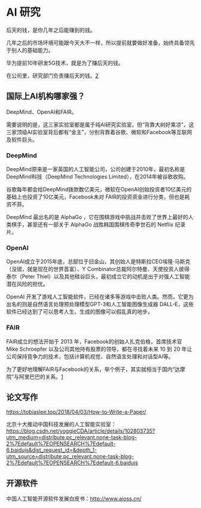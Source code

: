 # AI 研究

后天的钱，是你几年之后能赚到的钱。

几年之后的市场环境可能跟今天大不一样，所以提前就要做好准备，始终具备领先于别人的基础能力。

华为提前10年研发5G技术，就是为了赚后天的钱。

在公司里，研究部门负责赚后天的钱。[2]

## 国际上AI机构哪家强？

DeepMind、OpenAI和FAIR。

需要说明的是，这三家实验室都是属于纯AI研究实验室，但“背靠大树好乘凉”，这三家顶级AI实验室背后都有“金主”，分别背靠着谷歌、微软和Facebook等互联网及软件巨头。

### DeepMind

DeepMind原来是一家英国的人工智能公司，公司创建于2010年，最初名称是DeepMind科技（DeepMind Technologies Limited），在2014年被谷歌收购。

谷歌每年都会给DeepMind拨款数亿美元，微软在OpenAI创始投资者10亿美元的基础上也投资了10亿美元，Facebook未对 FAIR的投资资金进行分类，但也是耗资不菲。

DeepMind 最出名的是 AlphaGo ，它在围棋游戏中挑战并击败了世界上最好的人类棋手，甚至还有一部关于 AlphaGo 战胜韩国围棋传奇李世石的 Netflix 纪录片。

### OpenAI

OpenAI成立于2015年底，总部位于旧金山，其创始人是特斯拉CEO埃隆·马斯克（没错，就是现在的世界首富）、Y Combinator总裁阿尔特曼、天使投资人彼得·泰尔（Peter Thiel）以及其他硅谷巨头，最初成立它的动机是出于对强人工智能潜在风险的担忧。

OpenAI 开发了游戏人工智能软件，已经在诸多等游戏中击败人类。然而，它更为出名的则是自然语言处理预处理模型GPT-3和人工智能图像生成器 DALL-E，这些软件已经达到了可以思考人生、生成的图像可以假乱真的地步。

### FAIR

FAIR成立的想法开始于 2013 年，Facebook的创始人扎克伯格，首席技术官 Mike Schroepfer 以及公司其他持有股票的领导，都在寻找着未来 10 到 20 年让公司保持竞争力的技术，包括计算机视觉、自然语言处理和对话型AI等。

为了更好地理解FAIR与Facebook的关系，举个例子，其实就相当于国内“达摩院”与阿里巴巴的关系。[1]

## 论文写作

https://tobiaslee.top/2018/04/03/How-to-Write-a-Paper/

北京十大推动中国科技发展的人工智能实验室：https://blog.csdn.net/yoggieCDA/article/details/102803735?utm_medium=distribute.pc_relevant.none-task-blog-2%7Edefault%7EOPENSEARCH%7Edefault-6.baidujs&dist_request_id=&depth_1-utm_source=distribute.pc_relevant.none-task-blog-2%7Edefault%7EOPENSEARCH%7Edefault-6.baidujs

## 开源软件

中国人工智能开源软件发展白皮书：http://www.aioss.cn/

[1]: https://www.weiyangx.com/379999.html
[2]: https://zhuanlan.zhihu.com/p/362671941
